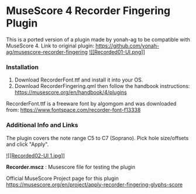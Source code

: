 # MuseScore 4 Recorder Fingering Plugin

This is a ported version of a plugin made by yonah-ag to be compatible with MuseScore 4.
Link to original plugin: https://github.com/yonah-ag/musescore-recorder-fingering
[
![[Recorded01-UI.png]]](https://github.com/voidx0x0/recorder-fingering-musescore4/blob/main/images/Recorded01-UI.png)

### Installation

1. Download RecorderFont.ttf and install it into your OS.
2. Download RecorderFingering.qml then follow the handbook instructions: https://musescore.org/en/handbook/4/plugins

RecorderFont.ttf is a freeware font by algomgom and was downloaded from: https://www.fontspace.com/recorder-font-f13338

### Additional Info and Links

The plugin covers the note range C5 to C7 (Soprano).
Pick hole size/offsets and click "Apply".

[![[Recorded02-UI 1.jpg]]](https://github.com/voidx0x0/recorder-fingering-musescore4/blob/main/images/Recorded02-UI.jpg)

**Recorder.mscz** : Musescore file for testing the plugin  

Official MuseScore Project page for this plugin  
https://musescore.org/en/project/apply-recorder-fingering-glyphs-score
